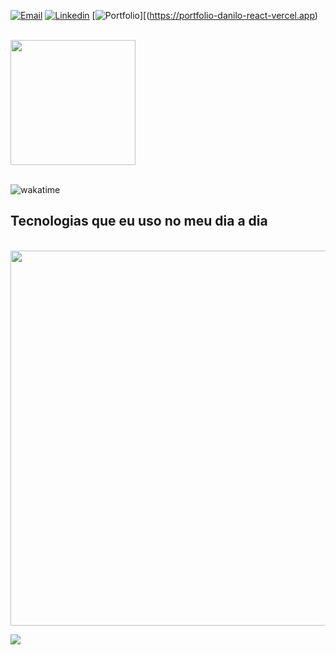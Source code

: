 
[![Email](https://img.shields.io/badge/Gmail-D14836?style=for-the-badge&logo=gmail&logoColor=white)](mailto:danilooc1516@gmail.com)
[![Linkedin](https://img.shields.io/badge/LinkedIn-0077B5?style=for-the-badge&logo=linkedin&logoColor=white)](https://www.linkedin.com/in/danilo-costa-66413a22b/)
[![Portfolio](https://img.shields.io/badge/-Portf%C3%B3lio-green?style=for-the-badge&logo=true)][(https://portfolio-danilo-react-vercel.app)


<br>

<div>

  <a href="https://github.com/daaaan12">
    <img height="200em" src="https://github-readme-stats.vercel.app/api/top-langs/?username=daaaan12&theme=onedark"/>
  </a>
</div>

<br>

![wakatime](https://wakatime.com/badge/user/ed387bd8-c715-4887-ab85-60765bfcf115/project/01fd1ce0-a905-42c9-a0f9-fca3a2a8336f.svg)

## Tecnologias que eu uso no meu dia a dia  


<br>

<img width="600px" src="https://wakatime.com/share/@ed387bd8-c715-4887-ab85-60765bfcf115/9916fecf-59ca-4a79-a808-45b4374b4efc.svg" />

![](https://komarev.com/ghpvc/?username=daaaan12&color=green)





